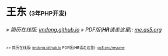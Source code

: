 # 王东 <span style="font-size: initial;">(3年PHP开发)</span>
###### » 简历在线版: [imdong.github.io](https://imdong.github.io/) » PDF版(**HR**请走这里): [me.qs5.org](https://me.qs5.org/?github.io "请下载/打印此份")
<span style="font-size: x-small;"> >> 简历在线版: [imdong.github.io](https://imdong.github.io/) PDF版(<b>HR</b>请走这里): [qs5.org/resume](https://qs5.org/resume "请下载/打印此份")</span>
